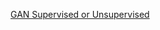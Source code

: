 [GAN Supervised or Unsupervised](https://www.quora.com/Why-cant-we-say-GAN-is-supervised-learning-even-though-it-has-fake-and-non-fake-labels)

